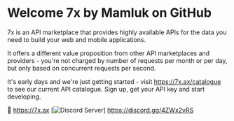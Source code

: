 # Welcome 7x by Mamluk on GitHub

7x is an API marketplace that provides highly available APIs for the data you need to build your web and mobile applications.

It offers a different value proposition from other API marketplaces and providers - you're not charged by number of requests per month 
or per day, but only based on concurrent requests per second.

It's early days and we're just getting started - visit https://7x.ax/catalogue to see our current API catalogue. Sign up, get your API key and start developing.

:bookmark: https://7x.ax
[![Discord Server](https://img.shields.io/badge/Discord-5865F2?style=for-the-badge&logo=discord&logoColor=white)] https://discord.gg/4ZWx2vRS
